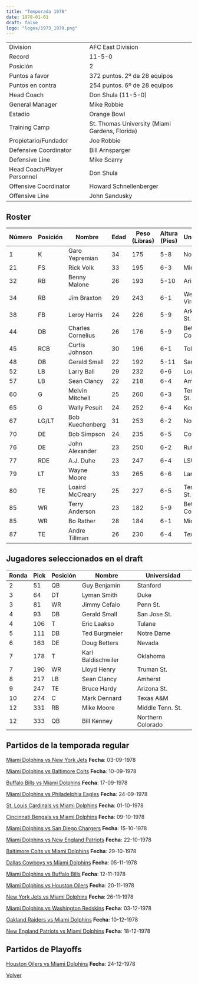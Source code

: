 ```yaml
---
title: "Temporada 1978"
date: 1978-01-01
draft: false
logo: "logos/1973_1979.png"
---
```


|                      |                      |
|-------------------------|---------------------------|
| Division               | AFC East Division            |
| Record                 | 11-5-0              |
| Posición               | 2            |
| Puntos a favor         | 372 puntos. 2º de 28 equipos           |
| Puntos en contra       | 254 puntos. 6º de 28 equipos       |
| Head Coach             | Don Shula (11-5-0)               |
| General Manager        | Mike Robbie      |
| Estadio                | Orange Bowl             |
| Training Camp          | St. Thomas University (Miami Gardens, Florida)        |
| Propietario/Fundador | Joe Robbie |
| Defensive Coordinator | Bill Arnsparger |
| Defensive Line | Mike Scarry |
| Head Coach/Player Personnel | Don Shula |
| Offensive Coordinator | Howard Schnellenberger |
| Offensive Line | John Sandusky |


## Roster

| Número | Posición | Nombre           | Edad | Peso (Libras) | Altura (Píes) | Universidad          |
|--------|----------|------------------|------|---------------|---------------|----------------------|
| 1 | K | Garo Yepremian | 34 | 175 | 5-8 | None |
| 21 | FS | Rick Volk | 33 | 195 | 6-3 | Michigan |
| 32 | RB | Benny Malone | 26 | 193 | 5-10 | Arizona St. |
| 34 | RB | Jim Braxton | 29 | 243 | 6-1 | West Virginia |
| 38 | FB | Leroy Harris | 24 | 226 | 5-9 | Arkansas St. |
| 44 | DB | Charles Cornelius | 26 | 176 | 5-9 | Bethune-Cookman |
| 45 | RCB | Curtis Johnson | 30 | 196 | 6-1 | Toledo |
| 48 | DB | Gerald Small | 22 | 192 | 5-11 | San Jose St. |
| 52 | LB | Larry Ball | 29 | 232 | 6-6 | Louisville |
| 57 | LB | Sean Clancy | 22 | 218 | 6-4 | Amherst |
| 60 | G | Melvin Mitchell | 25 | 260 | 6-3 | Tennessee St. |
| 65 | G | Wally Pesuit | 24 | 252 | 6-4 | Kentucky |
| 67 | LG/LT | Bob Kuechenberg | 31 | 253 | 6-2 | Notre Dame |
| 70 | DE | Bob Simpson | 24 | 235 | 6-5 | Colorado |
| 76 | DE | John Alexander | 23 | 250 | 6-2 | Rutgers |
| 77 | RDE | A.J. Duhe | 23 | 247 | 6-4 | LSU |
| 79 | LT | Wayne Moore | 33 | 265 | 6-6 | Lamar |
| 80 | TE | Loaird McCreary | 25 | 227 | 6-5 | Tennessee St. |
| 85 | WR | Terry Anderson | 23 | 182 | 5-9 | Bethune-Cookman |
| 85 | WR | Bo Rather | 28 | 184 | 6-1 | Michigan |
| 87 | TE | Andre Tillman | 26 | 230 | 6-4 | Texas Tech |


## Jugadores seleccionados en el draft

| Ronda | Pick | Posición | Nombre           | Universidad          |
|-------|------|----------|------------------|----------------------|
| 2 | 51 | QB | Guy Benjamin | Stanford |
| 3 | 64 | DT | Lyman Smith | Duke |
| 3 | 81 | WR | Jimmy Cefalo | Penn St. |
| 4 | 93 | DB | Gerald Small | San Jose St. |
| 4 | 106 | T | Eric Laakso | Tulane |
| 5 | 111 | DB | Ted Burgmeier | Notre Dame |
| 6 | 163 | DE | Doug Betters | Nevada |
| 7 | 178 | T | Karl Baldischwiler | Oklahoma |
| 7 | 190 | WR | Lloyd Henry | Truman St. |
| 8 | 217 | LB | Sean Clancy | Amherst |
| 9 | 247 | TE | Bruce Hardy | Arizona St. |
| 10 | 274 | C | Mark Dennard | Texas A&M |
| 12 | 331 | RB | Mike Moore | Middle Tenn. St. |
| 12 | 333 | QB | Bill Kenney | Northern Colorado |


## Partidos de la temporada regular

[Miami Dolphins vs New York Jets](/historia/partidos/mia-nyj-19780903) **Fecha**: 03-09-1978

[Miami Dolphins vs Baltimore Colts](/historia/partidos/mia-clt-19780910) **Fecha**: 10-09-1978

[Buffalo Bills vs Miami Dolphins](/historia/partidos/buf-mia-19780917) **Fecha**: 17-09-1978

[Miami Dolphins vs Philadelphia Eagles](/historia/partidos/mia-phi-19780924) **Fecha**: 24-09-1978

[St. Louis Cardinals vs Miami Dolphins](/historia/partidos/stl-mia-19781001) **Fecha**: 01-10-1978

[Cincinnati Bengals vs Miami Dolphins](/historia/partidos/cin-mia-19781009) **Fecha**: 09-10-1978

[Miami Dolphins vs San Diego Chargers](/historia/partidos/mia-sd-19781015) **Fecha**: 15-10-1978

[Miami Dolphins vs New England Patriots](/historia/partidos/mia-ne-19781022) **Fecha**: 22-10-1978

[Baltimore Colts vs Miami Dolphins](/historia/partidos/clt-mia-19781029) **Fecha**: 29-10-1978

[Dallas Cowboys vs Miami Dolphins](/historia/partidos/dal-mia-19781105) **Fecha**: 05-11-1978

[Miami Dolphins vs Buffalo Bills](/historia/partidos/mia-buf-19781112) **Fecha**: 12-11-1978

[Miami Dolphins vs Houston Oilers](/historia/partidos/mia-hou-19781120) **Fecha**: 20-11-1978

[New York Jets vs Miami Dolphins](/historia/partidos/nyj-mia-19781126) **Fecha**: 26-11-1978

[Miami Dolphins vs Washington Redskins](/historia/partidos/mia-was-19781203) **Fecha**: 03-12-1978

[Oakland Raiders vs Miami Dolphins](/historia/partidos/oak-mia-19781210) **Fecha**: 10-12-1978

[New England Patriots vs Miami Dolphins](/historia/partidos/ne-mia-19781218) **Fecha**: 18-12-1978




## Partidos de Playoffs

[Houston Oilers vs Miami Dolphins](/historia/partidos/hou-mia-19781224) **Fecha**: 24-12-1978




[Volver](/historia)
